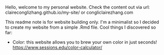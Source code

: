 Hello, welcome to my personal website. Check the content out via url: claireconglizhang.github.io/my-site/ or congliclairezhang.com

This readme note is for website building only.
I'm a minimalist so I decided to create my website from a simple .Rmd file. Cool things I discovered so far:

  - Color: this website allows you to brew your own color in just seconds! https://www.sessions.edu/color-calculator/
